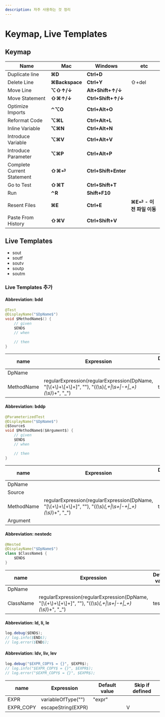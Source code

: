```yaml
---
description: 자주 사용하는 것 정리
---
```


# Keymap, Live Templates

## Keymap

| Name                       | Mac            | Windows              | etc                |
| -------------------------- | -------------- | -------------------- | ------------------ |
| Duplicate line             | **⌘D**         | **Ctrl+D**           |                    |
| Delete Line                | **⌘Backspace** | **Ctrl+Y**           | ⇧+del              |
| Move Line                  | **⌥⇧↑/↓**      | **Alt+Shift+↑/↓**    |                    |
| Move Statement             | **⇧⌘↑/↓**      | **Ctrl+Shift+↑/↓**   |                    |
| Optimize Imports           | **⌃⌥O**        | **Ctrl+Alt+O**       |                    |
| Reformat Code              | **⌥⌘L**        | **Ctrl+Alt+L**       |                    |
| Inline Variable            | **⌥⌘N**        | **Ctrl+Alt+N**       |                    |
| Introduce Variable         | **⌥⌘V**        | **Ctrl+Alt+V**       |                    |
| Introduce Parameter        | **⌥⌘P**        | **Ctrl+Alt+P**       |                    |
| Complete Current Statement | **⇧⌘⏎**        | **Ctrl+Shift+Enter** |                    |
| Go to Test                 | **⇧⌘T**        | **Ctrl+Shift+T**     |                    |
| Run                        | **⌃R**         | **Shift+F10**        |                    |
| Resent Files               | **⌘E**         | **Ctrl+E**           | **⌘E⏎ - 이전 파일 이동** |
| Paste From History         | **⇧⌘V**        | **Ctrl+Shift+V**     |                    |

## Live Templates

* sout
* soutf
* soutv
* soutp
* soutm

### Live Templates 추가

#### Abbreviation: bdd

```java
@Test  
@DisplayName("$DpName$")  
void $MethodName$() {  
	// given  
	$END$  
	// when  
	  
	// then  
}
```

| name       | Expression                                                                                                        | Default value | Skip if defined |
| ---------- | ----------------------------------------------------------------------------------------------------------------- | ------------- | --------------- |
| DpName     |                                                                                                                   |               |                 |
| MethodName | regularExpression(regularExpression(DpName, "\[\\(+\\)+\\\[+\\]+]", ""), "((\s)_(,+\|\s+\|-+\|\_+)(\s)_)+", "\_") | test          | V               |

#### Abbreviation: bddp

```java
@ParameterizedTest
@DisplayName("$DpName$")
@$Source$
void $MethodName$($Argument$) {
    // given
    $END$
    // when
    
    // then
}
```

| name       | Expression                                                                                                        | Default value | Skip if defined |
| ---------- | ----------------------------------------------------------------------------------------------------------------- | ------------- | --------------- |
| DpName     |                                                                                                                   |               |                 |
| Source     |                                                                                                                   |               |                 |
| MethodName | regularExpression(regularExpression(DpName, "\[\\(+\\)+\\\[+\\]+]", ""), "((\s)_(,+\|\s+\|-+\|\_+)(\s)_)+", "\_") | test          | V               |
| Argument   |                                                                                                                   |               |                 |

#### Abbreviation: nestedc

```java
@Nested
@DisplayName("$DpName$")
class $ClassName$ {
    $END$
}
```

| name      | Expression                                                                                                        | Default value | Skip if defined |
| --------- | ----------------------------------------------------------------------------------------------------------------- | ------------- | --------------- |
| DpName    |                                                                                                                   |               |                 |
| ClassName | regularExpression(regularExpression(DpName, "\[\\(+\\)+\\\[+\\]+]", ""), "((\s)_(,+\|\s+\|-+\|\_+)(\s)_)+", "\_") | test          | V               |

#### Abbreviation: ld, li, le

```java
log.debug($END$);
// log.info($END$);
// log.error($END$);
```

#### Abbreviation: ldv, liv, lev

```java
log.debug("$EXPR_COPY$ = {}", $EXPR$);
// log.info("$EXPR_COPY$ = {}", $EXPR$);
// log.error("$EXPR_COPY$ = {}", $EXPR$);
```

| name       | Expression         | Default value | Skip if defined |
| ---------- | ------------------ | ------------- | --------------- |
| EXPR       | variableOfType("") | "expr"        |                 |
| EXPR\_COPY | escapeString(EXPR) |               | V               |
